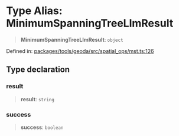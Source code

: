 # Type Alias: MinimumSpanningTreeLlmResult

> **MinimumSpanningTreeLlmResult**: `object`

Defined in: [packages/tools/geoda/src/spatial\_ops/mst.ts:126](https://github.com/geodaopenjs/openassistant/blob/0a6a7e7306d75a25dc968b3117f04cb7bd613bec/packages/tools/geoda/src/spatial_ops/mst.ts#L126)

## Type declaration

### result

> **result**: `string`

### success

> **success**: `boolean`
